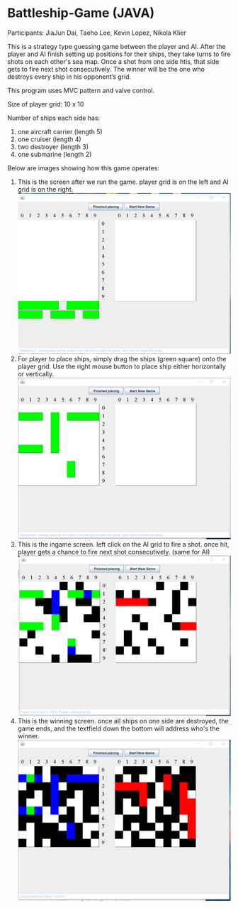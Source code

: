 # Battleship-Game (JAVA)
Participants: JiaJun Dai, Taeho Lee, Kevin Lopez, Nikola Klier

This is a strategy type guessing game between the player and AI. After the player and AI finish setting up positions for their ships, they take turns to fire shots on each other's sea map. Once a shot from one side htis, that side gets to fire next shot consecutively. The winner will be the one who destroys every ship in his opponent’s grid. 

This program uses MVC pattern and valve control.

Size of player grid: 10 x 10

Number of ships each side has:
1. one aircraft carrier (length 5)
2. one cruiser (length 4)
3. two destroyer (length 3)
4. one submarine (length 2)

Below are images showing how this game operates:
1. This is the screen after we run the game. player grid is on the left and AI grid is on the right.
![ScreenShot](images/StartScreen.png)
2. For player to place ships, simply drag the ships (green square) onto the player grid. Use the right mouse button to place ship either horizontally or vertically.
![ScreenShot](images/PlacingScreen.png)
3. This is the ingame screen. left click on the AI grid to fire a shot. once hit, player gets a chance to fire next shot consecutively. (same for AI)
![ScreenShot](images/IngameScreen.png)
4. This is the winning screen. once all ships on one side are destroyed, the game ends, and the textfield down the bottom will address who's the winner.
![ScreenShot](images/WinningScreen.png)
